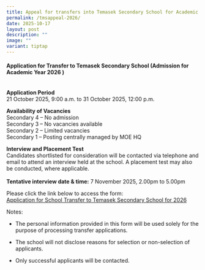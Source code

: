 ```yaml
---
title: Appeal for transfers into Temasek Secondary School for Academic Year 2026
permalink: /tmsappeal-2026/
date: 2025-10-17
layout: post
description: ""
image: ""
variant: tiptap
---
```

<h4>Application for Transfer to Temasek Secondary School (Admission for Academic Year 2026 )</h4>
<p>
<br><strong>Application Period</strong>
<br>21 October 2025, 9:00 a.m. to 31 October 2025, 12:00 p.m.
<br>
</p>
<p><strong>Availability of Vacancies</strong>
<br>Secondary 4 – No admission
<br>Secondary 3 – No vacancies available
<br>Secondary 2 – Limited vacancies
<br>Secondary 1 – Posting centrally managed by MOE HQ
<br>
</p>
<p><strong>Interview and Placement Test</strong>
<br>Candidates shortlisted for consideration will be contacted via telephone
and email to attend an interview held at the school. A placement test may
also be conducted, where applicable.
<br>
<br><strong>Tentative interview date &amp; time:</strong> 7 November 2025,
2.00pm to 5.00pm</p>
<p></p>
<p>Please click the link below to access the form:
<br><a href="https://form.gov.sg/68e3251a68d22a21a3b56a7f" rel="noopener noreferrer nofollow" target="_blank">Application for School Transfer to Temasek Secondary School for 2026</a>
</p>
<p></p>
<p>Notes:
<br>
</p>
<ul data-tight="true" class="tight">
<li>
<p>The personal information provided in this form will be used solely for
the purpose of processing transfer applications.
<br>
</p>
</li>
<li>
<p>The school will not disclose reasons for selection or non-selection of
applicants.</p>
</li>
<li>
<p>Only successful applicants will be contacted.</p>
</li>
</ul>
<p></p>